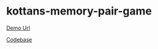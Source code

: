 # kottans-memory-pair-game

[Demo Url](https://OlenaHrementa.github.io/kottans-memory-pair-game/)

[Codebase](https://github.com/OlenaHrementa/kottans-memory-pair-game)
